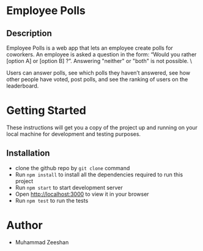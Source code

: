 # Employee Polls

## Description
Employee Polls is a web app that lets an employee create polls for coworkers. An employee is asked a question in the form: “Would you rather [option A] or [option B] ?”. Answering "neither" or "both" is not possible. \

Users can answer polls, see which polls they haven’t answered, see how other people have voted, post polls, and see the ranking of users on the leaderboard.

# Getting Started
These instructions will get you a copy of the project up and running on your local machine for development and testing purposes.

## Installation
- clone the github repo by `git clone` command
- Run `npm install` to install all the dependencies required to run this project
- Run `npm start` to start development server
- Open [http://localhost:3000](http://localhost:3000) to view it in your browser
- Run `npm test` to run the tests

# Author
- Muhammad Zeeshan